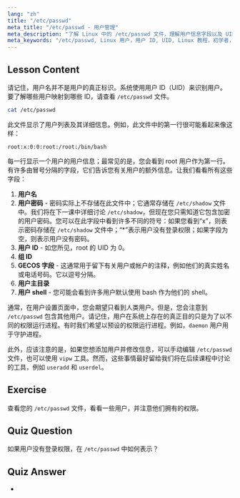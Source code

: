 ```yaml
---
lang: "zh"
title: "/etc/passwd"
meta_title: "/etc/passwd - 用户管理"
meta_description: "了解 Linux 中的 /etc/passwd 文件，理解用户信息字段以及 UID 的工作原理。探索这个重要的配置文件。"
meta_keywords: "/etc/passwd, Linux 用户，用户 ID, UID, Linux 教程，初学者，指南，Linux 命令"
---
```


## Lesson Content

请记住，用户名并不是用户的真正标识。系统使用用户 ID（UID）来识别用户。要了解哪些用户映射到哪些 ID，请查看 `/etc/passwd` 文件。

```bash
cat /etc/passwd
```

此文件显示了用户列表及其详细信息。例如，此文件中的第一行很可能看起来像这样：

```plaintext
root:x:0:0:root:/root:/bin/bash
```

每一行显示一个用户的用户信息；最常见的是，您会看到 root 用户作为第一行。有许多由冒号分隔的字段，它们告诉您有关用户的额外信息。让我们看看所有这些字段：

1. **用户名**
2. **用户密码** - 密码实际上不存储在此文件中；它通常存储在 `/etc/shadow` 文件中。我们将在下一课中详细讨论 `/etc/shadow`，但现在您只需知道它包含加密的用户密码。您可以在此字段中看到许多不同的符号：如果您看到“x”，则表示密码存储在 `/etc/shadow` 文件中；“\*”表示用户没有登录权限；如果字段为空，则表示用户没有密码。
3. **用户 ID** - 如您所见，root 的 UID 为 0。
4. **组 ID**
5. **GECOS 字段** - 这通常用于留下有关用户或帐户的注释，例如他们的真实姓名或电话号码。它以逗号分隔。
6. **用户主目录**
7. **用户 shell** - 您可能会看到许多用户默认使用 bash 作为他们的 shell。

通常，在用户设置页面中，您会期望只看到人类用户。但是，您会注意到 `/etc/passwd` 包含其他用户。请记住，用户在系统上存在的真正目的只是为了以不同的权限运行进程。有时我们希望以预设的权限运行进程。例如，`daemon` 用户用于守护进程。

此外，应该注意的是，如果您想添加用户并修改信息，可以手动编辑 `/etc/passwd` 文件，也可以使用 `vipw` 工具。然而，这些事情最好留给我们将在后续课程中讨论的工具，例如 `useradd` 和 `userdel`。

## Exercise

查看您的 `/etc/passwd` 文件，看看一些用户，并注意他们拥有的权限。

## Quiz Question

如果用户没有登录权限，在 `/etc/passwd` 中如何表示？

## Quiz Answer

-
